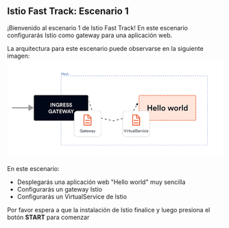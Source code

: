 ## Istio Fast Track: Escenario 1
¡Bienvenido al escenario 1 de Istio Fast Track!
En este escenario configurarás Istio como gateway para una aplicación web.

La arquitectura para este escenario puede observarse en la siguiente imagen:
![Istio Gateway](https://github.com/Ivan-Ferreira-GH/killercoda/blob/4ba70087230da294650ae7ab9f857e2a2b5f9492/istio-fast-track/scenario1/istio-gateway.png?raw=true "Istio Gateway")

En este escenario:
* Desplegarás una aplicación web "Hello world" muy sencilla
* Configurarás un gateway Istio
* Configurarás un VirtualService de Istio

Por favor espera a que la instalación de Istio finalice y luego presiona el botón **START** para comenzar
